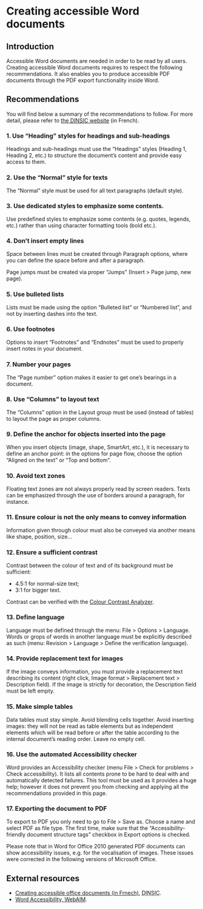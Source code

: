 # Creating accessible Word documents
<script>$(document).ready(function () {
    setBreadcrumb([{"label":"Accessible Word"}]);
});</script>

<style>h3 {font-size: 1rem;}</style>

## Introduction

Accessible Word documents are needed in order to be read by all users. Creating accessible Word documents requires to respect the following recommendations. It also enables you to produce accessible <abbr>PDF</abbr> documents through the <abbr>PDF</abbr> export functionality inside Word.

## Recommendations


You will find below a summary of the recommendations to follow. For more detail, please refer to <a href="https://disic.github.io/guides-documents_bureautiques_accessibles/html/" hreflang="fr">the <abbr title="direction interministérielle du numérique et du système d’information et de communication" lang="fr">DINSIC</abbr> website</a> (in French).

### 1. Use “Heading” styles for headings and sub-headings

Headings and sub-headings must use the “Headings” styles (Heading 1, Heading 2, etc.) to structure the document’s content and provide easy access to them.

### 2. Use the “Normal” style for texts

The “Normal” style must be used for all text paragraphs (default style).

### 3. Use dedicated styles to emphasize some contents.

Use predefined styles to emphasize some contents (e.g. quotes, legends, etc.) rather than using character formatting tools (bold etc.).

### 4. Don’t insert empty lines

Space between lines must be created through Paragraph options, where you can define the space before and after a paragraph.

Page jumps must be created via proper “Jumps” (Insert&nbsp;> Page jump, new page).

### 5. Use bulleted lists

Lists must be made using the option “Bulleted list” or “Numbered list”, and not by inserting dashes into the text.

### 6. Use footnotes

Options to insert “Footnotes” and “Endnotes” must be used to properly insert notes in your document.

### 7. Number your pages

The “Page number” option makes it easier to get one’s bearings in a document.

### 8. Use “Columns” to layout text

The “Columns” option in the Layout group must be used (instead of tables) to layout the page as proper columns.

### 9. Define the anchor for objects inserted into the page

When you insert objects (image, shape, SmartArt, etc.), it is necessary to define an anchor point: in the options for page flow, choose the option “Aligned on the text” or “Top and bottom”.

### 10. Avoid text zones

Floating text zones are not always properly read by screen readers. Texts can be emphasized through the use of borders around a paragraph, for instance.

### 11. Ensure colour is not the only means to convey information

Information given through colour must also be conveyed via another means like shape, position, size…


### 12. Ensure a sufficient contrast

Contrast between the colour of text and of its background must be sufficient:
- 4.5:1 for normal-size text;
- 3:1 for bigger text.

Contrast can be verified with the <a href="https://www.paciellogroup.com/resources/contrastanalyser/" hreflang="en" lang="en">Colour Contrast Analyzer</a>.

### 13. Define language

Language must be defined through the menu: File&nbsp;> Options&nbsp;> Language.
Words or grops of words in another language must be explicitly described as such (menu: Revision&nbsp;> Language&nbsp;> Define the verification language).

### 14. Provide replacement text for images

If the image conveys information, you must provide a replacement text describing its content (right click, Image format&nbsp;> Replacement text&nbsp;> Description field).
If the image is strictly for decoration, the Description field must be left empty.

### 15. Make simple tables

Data tables must stay simple. Avoid blending cells together. Avoid inserting images: they will not be read as table elements but as independent elements which will be read before or after the table according to the internal document’s reading order. Leave no empty cell.

### 16. Use the automated Accessibility checker

Word provides an Accessibility checker (menu File&nbsp;> Check for problems&nbsp;> Check accessibility). It lists all contents prone to be hard to deal with and automatically detected failures. This tool must be used as it provides a huge help; however it does not prevent you from checking and applying all the recommendations provided in this page.

### 17. Exporting the document to <abbr>PDF</abbr>

To export to <abbr>PDF</abbr> you only need to go to File&nbsp;> Save as. Choose a name and select <abbr>PDF</abbr> as file type.
The first time, make sure that the “Accessibility-friendly document structure tags” checkbox in Export options is checked.

Please note that in Word for Office 2010 generated <abbr>PDF</abbr> documents can show accessibility issues, e.g. for the vocalisation of images. These issues were corrected in the following versions of Microsoft Office.

## External resources

- <a href="https://disic.github.io/guides-documents_bureautiques_accessibles/html/" hreflang="fr">Creating accessible office documents (in Frnech)</a>, <abbr title="direction interministérielle du numérique et du système d’information et de communication" lang="fr">DINSIC</abbr>.
- <a href="http://webaim.org/techniques/word/" hreflang="en">Word Accessibility, WebAIM</a>.

<!--  This file is part of a11y-guidelines | Our vision of mobile & web accessibility guidelines and best practices, with valid/invalid examples.
 Copyright (C) 2016  Orange SA
 See the Creative Commons Legal Code Attribution-ShareAlike 3.0 Unported License for more details (LICENSE file). -->